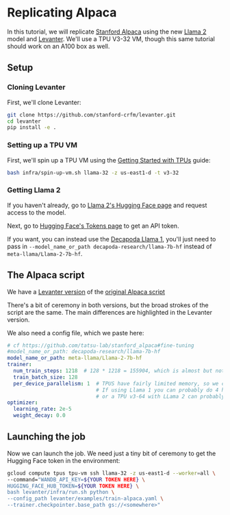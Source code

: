 # Replicating Alpaca

In this tutorial, we will replicate [Stanford Alpaca](https://crfm.stanford.edu/2023/03/13/alpaca.html)
using the new [Llama 2](https://ai.meta.com/llama/) model and [Levanter](https://github.com/stanford-crfm/levanter).
We'll use a TPU V3-32 VM, though this same tutorial should work on an A100 box as well.

## Setup

### Cloning Levanter

First, we'll clone Levanter:

```bash
git clone https://github.com/stanford-crfm/levanter.git
cd levanter
pip install -e .
```

### Setting up a TPU VM

First, we'll spin up a TPU VM using the [Getting Started with TPUs](./Getting-Started-TPU-VM.md) guide:

```bash
bash infra/spin-up-vm.sh llama-32 -z us-east1-d -t v3-32
```

### Getting Llama 2

If you haven't already, go to [Llama 2's Hugging Face page](https://huggingface.co/meta-llama/Llama-2-7b-hf) and request access to the model.

Next, go to [Hugging Face's Tokens page](https://huggingface.co/settings/tokens) to get an API token.

If you want, you can instead use the [Decapoda Llama 1](https://huggingface.co/decapoda-research/llama-7b-hf),
you'll just need to pass in `--model_name_or_path decapoda-research/llama-7b-hf` instead of `meta-llama/Llama-2-7b-hf`.

## The Alpaca script

We have a [Levanter version](https://github.com/stanford-crfm/levanter/blob/main/examples/alpaca.py) of the [original Alpaca script](https://github.com/tatsu-lab/stanford_alpaca/blob/main/train.py)

There's a bit of ceremony in both versions, but the broad strokes of the script are the same. The main differences
are highlighted in the Levanter version.

We also need a config file, which we paste here:

```yaml
# cf https://github.com/tatsu-lab/stanford_alpaca#fine-tuning
#model_name_or_path: decapoda-research/llama-7b-hf
model_name_or_path: meta-llama/Llama-2-7b-hf
trainer:
  num_train_steps: 1218  # 128 * 1218 = 155904, which is almost but not quite 3 epochs, which is what alpaca did
  train_batch_size: 128
  per_device_parallelism: 1  # TPUS have fairly limited memory, so we can't do too much parallelism
                             # If using Llama 1 you can probably do 4 here
                             # or a TPU v3-64 with LLama 2 can probably do 2
optimizer:
  learning_rate: 2e-5
  weight_decay: 0.0
```


## Launching the job

Now we can launch the job. We need just a tiny bit of ceremony to get the Hugging Face token in the environment:

```bash
gcloud compute tpus tpu-vm ssh llama-32 -z us-east1-d --worker=all \
--command="WANDB_API_KEY=${YOUR TOKEN HERE} \
HUGGING_FACE_HUB_TOKEN=${YOUR TOKEN HERE} \
bash levanter/infra/run.sh python \
--config_path levanter/examples/train-alpaca.yaml \
--trainer.checkpointer.base_path gs://<somewhere>"
```

